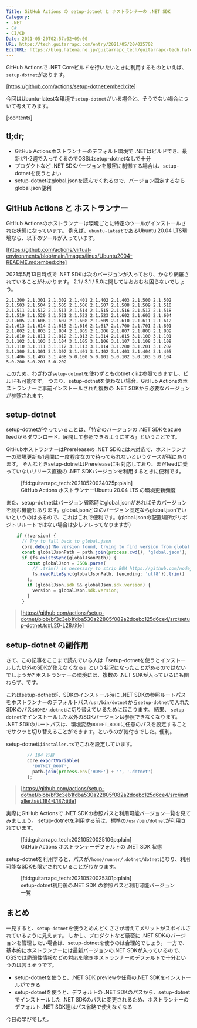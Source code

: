 ```yaml
---
Title: GitHub Actions の setup-dotnet と ホストランナーの .NET SDK
Category:
- .NET
- C#
- CI/CD
Date: 2021-05-20T02:57:02+09:00
URL: https://tech.guitarrapc.com/entry/2021/05/20/025702
EditURL: https://blog.hatena.ne.jp/guitarrapc_tech/guitarrapc-tech.hatenablog.com/atom/entry/26006613765897835
---
```


GitHub Actionsで .NET Coreビルドを行いたいときに利用するものといえば、`setup-dotnet`があります。

[https://github.com/actions/setup-dotnet:embed:cite]

今回はUbuntu-latestな環境で`setup-dotnet`がいる場合と、そうでない場合について考えてみます。

[:contents]

## tl;dr;

* GitHub Actionsホストランナーのデフォルト環境で .NETはビルドでき、最新が1-2週で入ってくるのでOSSはsetup-dotnetなしで十分
* プロダクトなど .NET SDKバージョンを厳密に制御する場合は、setup-dotnetを使うとよい
* setup-dotnetはglobal.jsonを読んでくれるので、バージョン固定するならglobal.json便利

## GitHub Actions と ホストランナー

GitHub Actionsのホストランナーは環境ごとに特定のツールがインストールされた状態になっています。
例えば、`ubuntu-latest`であるUbuntu 20.04 LTS環境なら、以下のツールが入っています。

[https://github.com/actions/virtual-environments/blob/main/images/linux/Ubuntu2004-README.md:embed:cite]

2021年5月13日時点で .NET SDKは次のバージョンが入っており、かなり網羅されていることがわかります。
2.1 / 3.1 / 5.0に関してはおおむね困らないでしょう。

```
2.1.300 2.1.301 2.1.302 2.1.401 2.1.402 2.1.403 2.1.500 2.1.502 2.1.503 2.1.504 2.1.505 2.1.506 2.1.507 2.1.508 2.1.509 2.1.510 2.1.511 2.1.512 2.1.513 2.1.514 2.1.515 2.1.516 2.1.517 2.1.518 2.1.519 2.1.520 2.1.521 2.1.522 2.1.523 2.1.602 2.1.603 2.1.604 2.1.605 2.1.606 2.1.607 2.1.608 2.1.609 2.1.610 2.1.611 2.1.612 2.1.613 2.1.614 2.1.615 2.1.616 2.1.617 2.1.700 2.1.701 2.1.801 2.1.802 2.1.803 2.1.804 2.1.805 2.1.806 2.1.807 2.1.808 2.1.809 2.1.810 2.1.811 2.1.812 2.1.813 2.1.814 2.1.815 3.1.100 3.1.101 3.1.102 3.1.103 3.1.104 3.1.105 3.1.106 3.1.107 3.1.108 3.1.109 3.1.110 3.1.111 3.1.112 3.1.113 3.1.114 3.1.200 3.1.201 3.1.202 3.1.300 3.1.301 3.1.302 3.1.401 3.1.402 3.1.403 3.1.404 3.1.405 3.1.406 3.1.407 3.1.408 5.0.100 5.0.101 5.0.102 5.0.103 5.0.104 5.0.200 5.0.201 5.0.202
```

このため、わざわざ`setup-dotnet`を使わずともdotnet cliは参照できますし、ビルドも可能です。
つまり、setup-dotnetを使わない場合、GitHub Actionsのホストランナーに事前インストールされた複数の .NET SDKから必要なバージョンが参照されます。

## setup-dotnet

setup-dotnetがやっていることは、「特定のバージョンの .NET SDKをazure feedからダウンロード、展開して参照できるようにする」ということです。

GitHubホストランナーはPrereleaseの .NET SDKには未対応で、ホストランナーの環境更新も1週間に一度程度なので待ってられないというケースが稀にあります。
そんなときsetup-dotnetはPrereleaseにも対応しており、まだfeedに乗っていないリリース直後の .NET SDKバージョンを利用するときに便利です。

<figure class="figure-image figure-image-fotolife" title="GitHub Actions ホストランナーUbuntu 20.04 LTS の環境更新頻度">[f:id:guitarrapc_tech:20210520024025p:plain]<figcaption>GitHub Actions ホストランナーUbuntu 20.04 LTS の環境更新頻度</figcaption></figure>

また、setup-dotnetはバージョン省略時にglobal.jsonがあればそのバージョンを読む機能もあります。global.jsonとCIのバージョン固定ならglobal.jsonでいいというのはあるので、これはこれで便利です。(global.jsonの配置場所がリポジトリルートではない場合は少しアレってなりますが)

```ts
    if (!version) {
      // Try to fall back to global.json
      core.debug('No version found, trying to find version from global.json');
      const globalJsonPath = path.join(process.cwd(), 'global.json');
      if (fs.existsSync(globalJsonPath)) {
        const globalJson = JSON.parse(
          // .trim() is necessary to strip BOM https://github.com/nodejs/node/issues/20649
          fs.readFileSync(globalJsonPath, {encoding: 'utf8'}).trim()
        );
        if (globalJson.sdk && globalJson.sdk.version) {
          version = globalJson.sdk.version;
        }
      }
```

> [https://github.com/actions/setup-dotnet/blob/bf3c3eb1fdba530a22805f082a2dcebc125d6ce4/src/setup-dotnet.ts#L20-L28:title]

## setup-dotnet の副作用

さて、この記事をここまで読んでいる人は「setup-dotnetを使うとインストールした以外のSDKが使えなくなる」という状況になったことがあるのではないでしょうか?
ホストランナーの環境には、複数の .NET SDKが入っているにも関わらず、です。

これはsetup-dotnetが、SDKのインストール時に .NET SDKの参照ルートパスをホストランナーのデフォルトパス`/usr/bin/dotnet`から`setup-dotnet`で入れたSDKのパス`$HOME/.dotnet`に切り替えているために起こります。
結果、 `setup-dotnet`でインストールした以外のSDKバージョンは参照できなくなります。
.NET SDKのルートパスは、環境変数`DOTNET_ROOT`に任意のパスを設定することでサクッと切り替えることができます。というのが気付きでした。便利。

setup-dotnetは`installer.ts`でこれを設定しています。

```ts
        // 184 行目
        core.exportVariable(
          'DOTNET_ROOT',
          path.join(process.env['HOME'] + '', '.dotnet')
        );
```

> [https://github.com/actions/setup-dotnet/blob/bf3c3eb1fdba530a22805f082a2dcebc125d6ce4/src/installer.ts#L184-L187:title]

実際にGitHub Actionsで .NET SDKの参照パスと利用可能バージョン一覧を見てみましょう。
setup-dotnetを利用する前は、標準の`/usr/bin/dotnet`が利用されています。

<figure class="figure-image figure-image-fotolife" title="GitHub Actions ホストランナーデフォルトの .NET SDK 状態">[f:id:guitarrapc_tech:20210520025106p:plain]<figcaption>GitHub Actions ホストランナーデフォルトの .NET SDK 状態</figcaption></figure>

setup-dotnetを利用すると、パスが`/home/runner/.dotnet/dotnet`になり、利用可能なSDKも限定されていることがわかります。

<figure class="figure-image figure-image-fotolife" title="setup-dotnet利用後の.NET SDK の参照パスと利用可能バージョン一覧">[f:id:guitarrapc_tech:20210520025301p:plain]<figcaption>setup-dotnet利用後の.NET SDK の参照パスと利用可能バージョン一覧</figcaption></figure>


## まとめ

一見すると、`setup-dotnet`を使うとめんどくささが増えてメリットがスポイルされているように見えます。
しかし、プロダクトなど厳密に .NET SDKのバージョンを管理したい場合は、setup-dotnetを使うのは合理的でしょう。
一方で、基本的にホストランナーには最新バージョンの.NET SDKが入っているので、OSSでは脆弱性情報などの対応を除きホストランナーのデフォルトで十分というのは言えそうです。

* setup-dotnetを使うと、.NET SDK previewや任意の.NET SDKをインストールができる
* setup-dotnetを使うと、デフォルトの .NET SDKのパスから、setup-dotnetでインストールした .NET SDKのパスに変更されるため、ホストランナーのデフォルト .NET SDK達はパス省略で使えなくなる

今日の学びでした。
